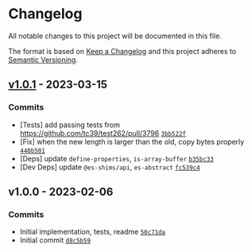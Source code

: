 # Changelog

All notable changes to this project will be documented in this file.

The format is based on [Keep a Changelog](https://keepachangelog.com/en/1.0.0/)
and this project adheres to [Semantic Versioning](https://semver.org/spec/v2.0.0.html).

## [v1.0.1](https://github.com/es-shims/ArrayBuffer.prototype.transferToFixedLength/compare/v1.0.0...v1.0.1) - 2023-03-15

### Commits

- [Tests] add passing tests from https://github.com/tc39/test262/pull/3796 [`3bb522f`](https://github.com/es-shims/ArrayBuffer.prototype.transferToFixedLength/commit/3bb522ff9a763736166cc4554823b5afd1c024e1)
- [Fix] when the new length is larger than the old, copy bytes properly [`440b501`](https://github.com/es-shims/ArrayBuffer.prototype.transferToFixedLength/commit/440b50107bf357688fb9f74437c8bb0ace1babb0)
- [Deps] update `define-properties`, `is-array-buffer` [`b35bc33`](https://github.com/es-shims/ArrayBuffer.prototype.transferToFixedLength/commit/b35bc3369a0461206de7a45faa8bf37bf6f9ad91)
- [Dev Deps] update `@es-shims/api`, `es-abstract` [`fc539c4`](https://github.com/es-shims/ArrayBuffer.prototype.transferToFixedLength/commit/fc539c45197ddb7d852f6b6c8dc7d64b056b01f4)

## v1.0.0 - 2023-02-06

### Commits

- Initial implementation, tests, readme [`50c71da`](https://github.com/es-shims/ArrayBuffer.prototype.transferToFixedLength/commit/50c71da973dc89d849ef24946cc7efb1f029ee8a)
- Initial commit [`d8c5b59`](https://github.com/es-shims/ArrayBuffer.prototype.transferToFixedLength/commit/d8c5b59074ea3006254eb83b641c49fff96fad6a)
